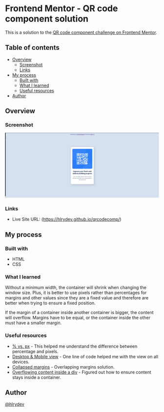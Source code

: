 # Frontend Mentor - QR code component solution

This is a solution to the [QR code component challenge on Frontend Mentor](https://www.frontendmentor.io/challenges/qr-code-component-iux_sIO_H). 

## Table of contents

- [Overview](#overview)
  - [Screenshot](#screenshot)
  - [Links](#links)
- [My process](#my-process)
  - [Built with](#built-with)
  - [What I learned](#what-i-learned)
  - [Useful resources](#useful-resources)
- [Author](#author)


## Overview

### Screenshot

![](./screenshot.png)


### Links

- Live Site URL: (https://hlrydev.github.io/qrcodecomp/)

## My process

### Built with

- HTML
- CSS

### What I learned

Without a minimum width, the container will shrink when changing the window size. Plus, it is better to use pixels rather than percentages for margins and other values since they are a fixed value and therefore are better when trying to ensure a fixed position. 

If the margin of a container inside another container is bigger, the content will overflow. Margins have to be equal, or the container inside the other must have a smaller margin. 

### Useful resources

- [% vs. px](https://www.reddit.com/r/webdev/comments/1algy1f/any_way_to_prevent_html_from_moving_when_resizing/) - This helped me understand the difference between percentage and pixels. 
- [Desktop & Mobile view](https://stackoverflow.com/questions/69766801/css-body-width-changes-between-desktop-and-mobile) - One line of code helped me with the view on all devices.
- [Collapsed margins](https://stackoverflow.com/questions/8529695/adjusting-the-margin-top-of-a-div-inside-of-a-container-div-pushes-both-the-inne) - Overlapping margins solution.
- [Overflowing content inside a div](https://stackoverflow.com/questions/11219931/how-to-force-div-element-to-keep-its-contents-inside-container) - Figured out how to ensure content stays inside a container. 


## Author

[@hlrydev](https://github.com/hlrydev)


